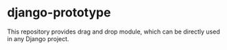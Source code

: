 # django-prototype
This repository provides drag and drop module, which can be directly used in any Django project.
